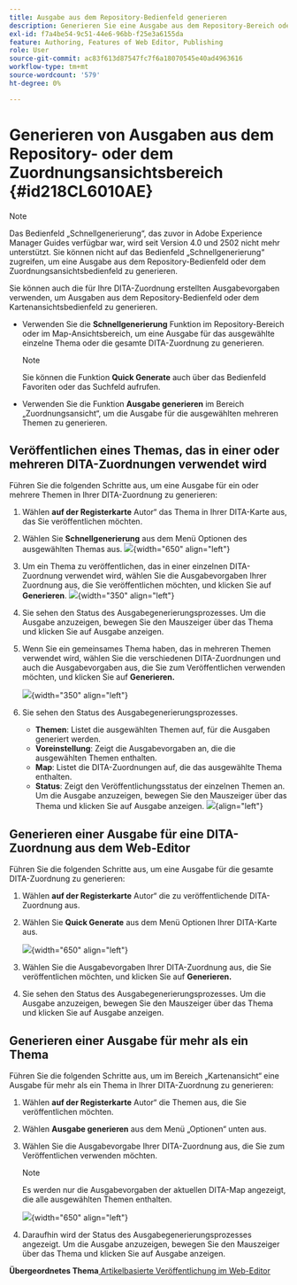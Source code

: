 ```yaml
---
title: Ausgabe aus dem Repository-Bedienfeld generieren
description: Generieren Sie eine Ausgabe aus dem Repository-Bereich oder dem Zuordnungsansichtsbereich in AEM Guides. Erfahren Sie, wie Sie ein Thema veröffentlichen, das in einer oder mehreren DITA-Zuordnungen verwendet wird, oder wie Sie eine Ausgabe für mehrere Themen generieren.
exl-id: f7a4be54-9c51-44e6-96bb-f25e3a6155da
feature: Authoring, Features of Web Editor, Publishing
role: User
source-git-commit: ac83f613d87547fc7f6a18070545e40ad4963616
workflow-type: tm+mt
source-wordcount: '579'
ht-degree: 0%

---
```


# Generieren von Ausgaben aus dem Repository- oder dem Zuordnungsansichtsbereich {#id218CL6010AE}

>[!NOTE]
>
> Das Bedienfeld „Schnellgenerierung“, das zuvor in Adobe Experience Manager Guides verfügbar war, wird seit Version 4.0 und 2502 nicht mehr unterstützt. Sie können nicht auf das Bedienfeld „Schnellgenerierung“ zugreifen, um eine Ausgabe aus dem Repository-Bedienfeld oder dem Zuordnungsansichtsbedienfeld zu generieren.

Sie können auch die für Ihre DITA-Zuordnung erstellten Ausgabevorgaben verwenden, um Ausgaben aus dem Repository-Bedienfeld oder dem Kartenansichtsbedienfeld zu generieren.

- Verwenden Sie die **Schnellgenerierung** Funktion im Repository-Bereich oder im Map-Ansichtsbereich, um eine Ausgabe für das ausgewählte einzelne Thema oder die gesamte DITA-Zuordnung zu generieren.

  >[!NOTE]
  >
  > Sie können die Funktion **Quick Generate** auch über das Bedienfeld Favoriten oder das Suchfeld aufrufen.

- Verwenden Sie die Funktion **Ausgabe generieren** im Bereich „Zuordnungsansicht“, um die Ausgabe für die ausgewählten mehreren Themen zu generieren.

## Veröffentlichen eines Themas, das in einer oder mehreren DITA-Zuordnungen verwendet wird

Führen Sie die folgenden Schritte aus, um eine Ausgabe für ein oder mehrere Themen in Ihrer DITA-Zuordnung zu generieren:

1. Wählen **auf der Registerkarte** Autor“ das Thema in Ihrer DITA-Karte aus, das Sie veröffentlichen möchten.

1. Wählen Sie **Schnellgenerierung** aus dem Menü Optionen des ausgewählten Themas aus.
   ![](images/select-topic-options-menu_cs.png){width="650" align="left"}

1. Um ein Thema zu veröffentlichen, das in einer einzelnen DITA-Zuordnung verwendet wird, wählen Sie die Ausgabevorgaben Ihrer Zuordnung aus, die Sie veröffentlichen möchten, und klicken Sie auf **Generieren**.
   ![](images/select-preset_cs.png){width="350" align="left"}

1. Sie sehen den Status des Ausgabegenerierungsprozesses. Um die Ausgabe anzuzeigen, bewegen Sie den Mauszeiger über das Thema und klicken Sie auf Ausgabe anzeigen.

1. Wenn Sie ein gemeinsames Thema haben, das in mehreren Themen verwendet wird, wählen Sie die verschiedenen DITA-Zuordnungen und auch die Ausgabevorgaben aus, die Sie zum Veröffentlichen verwenden möchten, und klicken Sie auf **Generieren.**

   ![](images/select-preset-multiple-maps_cs.png){width="350" align="left"}

1. Sie sehen den Status des Ausgabegenerierungsprozesses.

   - **Themen**: Listet die ausgewählten Themen auf, für die Ausgaben generiert werden.
   - **Voreinstellung**: Zeigt die Ausgabevorgaben an, die die ausgewählten Themen enthalten.
   - **Map**: Listet die DITA-Zuordnungen auf, die das ausgewählte Thema enthalten.
   - **Status**: Zeigt den Veröffentlichungsstatus der einzelnen Themen an.
Um die Ausgabe anzuzeigen, bewegen Sie den Mauszeiger über das Thema und klicken Sie auf Ausgabe anzeigen.
     ![](images/output-multiple-maps_cs.png){align="left"}


## Generieren einer Ausgabe für eine DITA-Zuordnung aus dem Web-Editor

Führen Sie die folgenden Schritte aus, um eine Ausgabe für die gesamte DITA-Zuordnung zu generieren:

1. Wählen **auf der Registerkarte** Autor“ die zu veröffentlichende DITA-Zuordnung aus.

1. Wählen Sie **Quick Generate** aus dem Menü Optionen Ihrer DITA-Karte aus.

   ![](images/select-map-options-menu_cs.png){width="650" align="left"}

1. Wählen Sie die Ausgabevorgaben Ihrer DITA-Zuordnung aus, die Sie veröffentlichen möchten, und klicken Sie auf **Generieren.**

1. Sie sehen den Status des Ausgabegenerierungsprozesses. Um die Ausgabe anzuzeigen, bewegen Sie den Mauszeiger über das Thema und klicken Sie auf Ausgabe anzeigen.


## Generieren einer Ausgabe für mehr als ein Thema

Führen Sie die folgenden Schritte aus, um im Bereich „Kartenansicht“ eine Ausgabe für mehr als ein Thema in Ihrer DITA-Zuordnung zu generieren:

1. Wählen **auf der Registerkarte** Autor“ die Themen aus, die Sie veröffentlichen möchten.

1. Wählen **Ausgabe generieren** aus dem Menü „Optionen“ unten aus.

1. Wählen Sie die Ausgabevorgabe Ihrer DITA-Zuordnung aus, die Sie zum Veröffentlichen verwenden möchten.

   >[!NOTE]
   >
   > Es werden nur die Ausgabevorgaben der aktuellen DITA-Map angezeigt, die alle ausgewählten Themen enthalten.

   ![](images/generate-output-multiple-topics_cs.png){width="650" align="left"}

1. Daraufhin wird der Status des Ausgabegenerierungsprozesses angezeigt. Um die Ausgabe anzuzeigen, bewegen Sie den Mauszeiger über das Thema und klicken Sie auf Ausgabe anzeigen.


**Übergeordnetes Thema**&#x200B;[&#x200B; Artikelbasierte Veröffentlichung im Web-Editor](web-editor-article-publishing.md)
